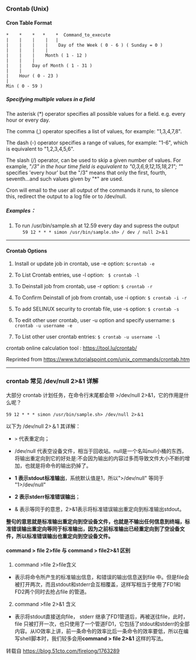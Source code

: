 ### Crontab (Unix)

#### Cron Table Format

```
*    *    *   *    *  Command_to_execute
|    |    |    |   |       
|    |    |    |    Day of the Week ( 0 - 6 ) ( Sunday = 0 )
|    |    |    |
|    |    |    Month ( 1 - 12 )
|    |    |
|    |    Day of Month ( 1 - 31 )
|    |
|    Hour ( 0 - 23 )
|
Min ( 0 - 59 )
````

##### Specifying multiple values in a field
The asterisk (*) operator specifies all possible values for a field. e.g. every hour or every day.

The comma (,) operator specifies a list of values, for example: "1,3,4,7,8".

The dash (-) operator specifies a range of values, for example: "1-6", which is equivalent to "1,2,3,4,5,6".

The slash (/) operator, can be used to skip a given number of values. For example, "*/3" in the hour time field is equivalent to "0,3,6,9,12,15,18,21"; "*" specifies 'every hour' but the "/3" means that only the first, fourth, seventh...and such values given by "*" are used.

Cron will email to the user all output of the commands it runs, to silence this, redirect the output to a log file or to /dev/null.


##### Examples：
    
   1. To run /usr/bin/sample.sh at 12.59 every day and supress the output   
      ```    59 12 * * * simon /usr/bin/sample.sh> / dev / null 2>＆1    ```

----

#### Crontab Options

1. Install or update job in crontab, use -e option:
``` $crontab -e ```

2. To List Crontab entries, use -l option:
``` $ crontab -l```

3. To Deinstall job from crontab, use -r option:
``` $ crontab -r ```

4. To Confirm Deinstall of job from crontab, use -i option:
``` $ crontab -i -r ```

5. To add SELINUX security to crontab file, use -s option:
``` $ crontab -s ```

6. To edit other user crontab, user -u option and specify username:
``` $ crontab -u username -e ```

7. To List other user crontab entries:
``` $ crontab -u username -l ```

crontab online calculation tool : https://tool.lu/crontab/

Reprinted from https://www.tutorialspoint.com/unix_commands/crontab.htm

-----

### crontab 常见 /dev/null 2>&1 详解

大部分 crontab 计划任务，在命令行末尾都会带 >/dev/null 2>&1，它的作用是什么呢？

``` 59 12 * * * simon /usr/bin/sample.sh> /dev/null 2>＆1 ``` 

以下为 /dev/null 2>＆1 其详解：

+  `>` 代表重定向；

+ /dev/null 代表空设备文件，相当于回收站。null是一个名叫null小桶的东西，将输出重定向到它的好处是:不会因为输出的内容过多而导致文件大小不断的增加，也就是将命令的输出扔掉了。

+ **1 表示stdout标准输出**，系统默认值是1，所以">/dev/null" 等同于 "1>/dev/null"

+ **2 表示stderr标准错误输出**；

+ & 表示等同于的意思，2>&1表示将标准错误输出重定向到标准输出stdout。

**整句的意思就是标准输出重定向到空设备文件，也就是不输出任何信息到终端，标准错误输出重定向等同于标准输出，因为之前标准输出已经重定向到了空设备文件，所以标准错误输出也重定向到空设备文件。**

#### command > file 2>file 与 command > file2>&1 区别

1. command >file 2>file含义

- 表示将命令所产生的标准输出信息，和错误的输出信息送到file 中。但是file会被打开两次，而且stdout和stderr会互相覆盖，这样写相当于使用了FD1和FD2两个同时去抢占file 的管道。

2. command >file 2>&1 含义

- 表示将stdout直接送向file， stderr 继承了FD1管道后，再被送往file，此时，file 只被打开一次，也只使用了一个管道FD1，它包括了stdout和stderr的全部内容。从IO效率上讲，前一条命令的效率比后一条命令的效率要低，所以在编写shell脚本时，我们较多会用**command > file 2>&1** 这样的写法。

转载自 https://blog.51cto.com/firelong/1763289

